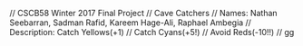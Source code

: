 // CSCB58 Winter 2017 Final Project
// Cave Catchers
// Names: Nathan Seebarran, Sadman Rafid, Kareem Hage-Ali, Raphael Ambegia 
// Description: Catch Yellows(+1)
//					 Catch Cyans(+5!)
//					 Avoid Reds(-10!!)
//					 gg
